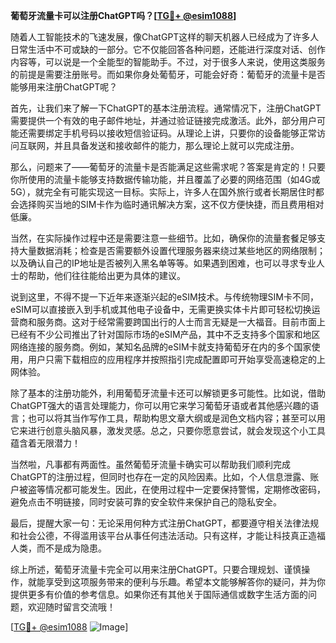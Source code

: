 **葡萄牙流量卡可以注册ChatGPT吗？[[TG💪+ @esim1088](https://t.me/s/esim1088)]**

随着人工智能技术的飞速发展，像ChatGPT这样的聊天机器人已经成为了许多人日常生活中不可或缺的一部分。它不仅能回答各种问题，还能进行深度对话、创作内容等，可以说是一个全能型的智能助手。不过，对于很多人来说，使用这类服务的前提是需要注册账号。而如果你身处葡萄牙，可能会好奇：葡萄牙的流量卡是否能够用来注册ChatGPT呢？

首先，让我们来了解一下ChatGPT的基本注册流程。通常情况下，注册ChatGPT需要提供一个有效的电子邮件地址，并通过验证链接完成激活。此外，部分用户可能还需要绑定手机号码以接收短信验证码。从理论上讲，只要你的设备能够正常访问互联网，并且具备发送和接收邮件的能力，那么理论上就可以完成注册。

那么，问题来了——葡萄牙的流量卡是否能满足这些需求呢？答案是肯定的！只要你所使用的流量卡能够支持数据传输功能，并且覆盖了必要的网络范围（如4G或5G），就完全有可能实现这一目标。实际上，许多人在国外旅行或者长期居住时都会选择购买当地的SIM卡作为临时通讯解决方案，这不仅方便快捷，而且费用相对低廉。

当然，在实际操作过程中还是需要注意一些细节。比如，确保你的流量套餐足够支持大量数据消耗；检查是否需要额外设置代理服务器来绕过某些地区的网络限制；以及确认自己的IP地址是否被列入黑名单等等。如果遇到困难，也可以寻求专业人士的帮助，他们往往能给出更为具体的建议。

说到这里，不得不提一下近年来逐渐兴起的eSIM技术。与传统物理SIM卡不同，eSIM可以直接嵌入到手机或其他电子设备中，无需更换实体卡片即可轻松切换运营商和服务商。这对于经常需要跨国出行的人士而言无疑是一大福音。目前市面上已经有不少公司推出了针对国际市场的eSIM产品，其中不乏支持多个国家和地区网络连接的服务商。例如，某知名品牌的eSIM卡就支持葡萄牙在内的多个国家使用，用户只需下载相应的应用程序并按照指引完成配置即可开始享受高速稳定的上网体验。

除了基本的注册功能外，利用葡萄牙流量卡还可以解锁更多可能性。比如说，借助ChatGPT强大的语言处理能力，你可以用它来学习葡萄牙语或者其他感兴趣的语言；也可以将其当作写作工具，帮助构思文章大纲或是润色文档内容；甚至可以用它来进行创意头脑风暴，激发灵感。总之，只要你愿意尝试，就会发现这个小工具蕴含着无限潜力！

当然啦，凡事都有两面性。虽然葡萄牙流量卡确实可以帮助我们顺利完成ChatGPT的注册过程，但同时也存在一定的风险因素。比如，个人信息泄露、账户被盗等情况都可能发生。因此，在使用过程中一定要保持警惕，定期修改密码，避免点击不明链接，同时安装可靠的安全软件来保护自己的隐私安全。

最后，提醒大家一句：无论采用何种方式注册ChatGPT，都要遵守相关法律法规和社会公德，不得滥用该平台从事任何违法活动。只有这样，才能让科技真正造福人类，而不是成为隐患。

综上所述，葡萄牙流量卡完全可以用来注册ChatGPT。只要合理规划、谨慎操作，就能享受到这项服务带来的便利与乐趣。希望本文能够解答你的疑问，并为你提供更多有价值的参考信息。如果你还有其他关于国际通信或数字生活方面的问题，欢迎随时留言交流哦！

[[TG💪+ @esim1088](https://t.me/s/esim1088) ![Image](https://i.postimg.cc/4NQfJmqS/Snipaste-2025-05-13-00-14-12.png)]